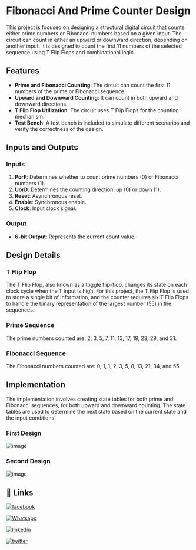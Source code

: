 # Fibonacci And Prime Counter Design

This project is focused on designing a structural digital circuit that counts either prime numbers or Fibonacci numbers based on a given input. The circuit can count in either an upward or downward direction, depending on another input. It is designed to count the first 11 numbers of the selected sequence using T Flip Flops and combinational logic.

## Features
- **Prime and Fibonacci Counting**: The circuit can count the first 11 numbers of the prime or Fibonacci sequence.
- **Upward and Downward Counting**: It can count in both upward and downward directions.
- **T Flip Flop Utilization**: The circuit uses T Flip Flops for the counting mechanism.
- **Test Bench**: A test bench is included to simulate different scenarios and verify the correctness of the design.

## Inputs and Outputs
### Inputs
1. **PorF**: Determines whether to count prime numbers (0) or Fibonacci numbers (1).
2. **UorD**: Determines the counting direction: up (0) or down (1).
3. **Reset**: Asynchronous reset.
4. **Enable**: Synchronous enable.
5. **Clock**: Input clock signal.

### Output
- **6-bit Output**: Represents the current count value.

## Design Details
### T Flip Flop
The T Flip Flop, also known as a toggle flip-flop, changes its state on each clock cycle when the T input is high. For this project, the T Flip Flop is used to store a single bit of information, and the counter requires six T Flip Flops to handle the binary representation of the largest number (55) in the sequences.

### Prime Sequence
The prime numbers counted are: 2, 3, 5, 7, 11, 13, 17, 19, 23, 29, and 31.

### Fibonacci Sequence
The Fibonacci numbers counted are: 0, 1, 1, 2, 3, 5, 8, 13, 21, 34, and 55.

## Implementation
The implementation involves creating state tables for both prime and Fibonacci sequences, for both upward and downward counting. The state tables are used to determine the next state based on the current state and the input conditions.

### First Design 
![image](https://github.com/user-attachments/assets/a56ef297-45eb-4b75-8cb5-4b5e189e82b9)

### Second Design 
![image](https://github.com/user-attachments/assets/38e78ac4-f596-4b09-9854-1720c0ad03fd)

## 🔗 Links

[![facebook](https://img.shields.io/badge/facebook-0077B5?style=for-the-badge&logo=facebook&logoColor=white)](https://www.facebook.com/qossay.rida?mibextid=2JQ9oc)

[![Whatsapp](https://img.shields.io/badge/Whatsapp-25D366?style=for-the-badge&logo=Whatsapp&logoColor=white)](https://wa.me/+972598592423)

[![linkedin](https://img.shields.io/badge/linkedin-0077B5?style=for-the-badge&logo=linkedin&logoColor=white)](https://www.linkedin.com/in/qossay-rida-3aa3b81a1?utm_source=share&utm_campaign=share_via&utm_content=profile&utm_medium=android_app )

[![twitter](https://img.shields.io/badge/twitter-1DA1F2?style=for-the-badge&logo=twitter&logoColor=white)](https://twitter.com/qossayrida)



